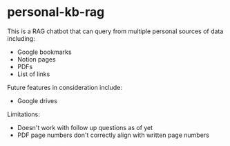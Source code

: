 # personal-kb-rag

This is a RAG chatbot that can query from multiple personal sources of data including:
- Google bookmarks
- Notion pages
- PDFs
- List of links

Future features in consideration include:
- Google drives

Limitations:
- Doesn't work with follow up questions as of yet
- PDF page numbers don't correctly align with written page numbers